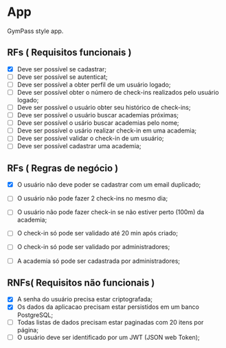 # App

GymPass style app.

## RFs ( Requisitos funcionais )

- [x] Deve ser possível se cadastrar;
- [ ] Deve ser possível se autenticat;
- [ ] Deve ser possível a obter perfil de um usuário logado;
- [ ] Deve ser possível obter o número de check-ins realizados pelo usuário logado;
- [ ] Deve ser possível o usuário obter seu histórico de check-ins;
- [ ] Deve ser possível o usuário buscar academias próximas;
- [ ] Deve ser possível o usário buscar academias pelo nome;
- [ ] Deve ser possível o usário realizar check-in em uma academia;
- [ ] Deve ser possível validar o check-in de um usuário;
- [ ] Deve ser possível cadastrar uma academia;

## RFs ( Regras de negócio )

- [x] O usuário não deve poder se cadastrar com um email duplicado;
- [ ] O usuário não pode fazer 2 check-ins no mesmo dia;
- [ ] O usuário não pode fazer check-in se não estiver perto (100m) da academia;
- [ ] O check-in só pode ser validado até 20 min após criado;
- [ ] O check-in só pode ser validado por administradores;
- [ ] A academia só pode ser cadastrada por administradores;


## RNFs( Requisitos não funcionais )

- [x] A senha do usuário precisa estar criptografada;
- [x] Os dados da aplicacao precisam estar persistidos em um banco PostgreSQL;
- [ ] Todas listas de dados precisam estar paginadas com 20 itens por página;
- [ ] O usuário deve ser identificado por um JWT (JSON web Token);
